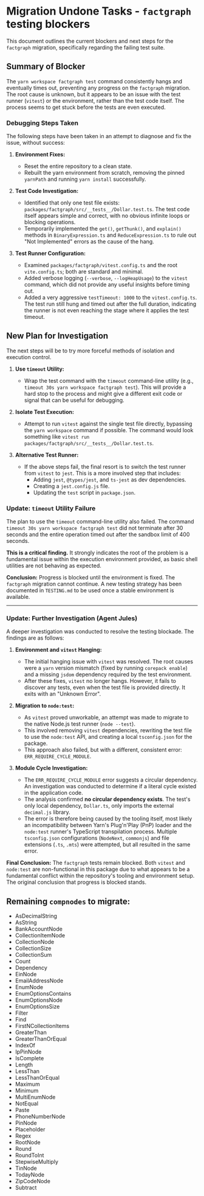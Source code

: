 # Migration Undone Tasks - `factgraph` testing blockers

This document outlines the current blockers and next steps for the `factgraph` migration, specifically regarding the failing test suite.

## Summary of Blocker

The `yarn workspace factgraph test` command consistently hangs and eventually times out, preventing any progress on the `factgraph` migration. The root cause is unknown, but it appears to be an issue with the test runner (`vitest`) or the environment, rather than the test code itself. The process seems to get stuck before the tests are even executed.

### Debugging Steps Taken

The following steps have been taken in an attempt to diagnose and fix the issue, without success:

1.  **Environment Fixes:**
    *   Reset the entire repository to a clean state.
    *   Rebuilt the yarn environment from scratch, removing the pinned `yarnPath` and running `yarn install` successfully.

2.  **Test Code Investigation:**
    *   Identified that only one test file exists: `packages/factgraph/src/__tests__/Dollar.test.ts`. The test code itself appears simple and correct, with no obvious infinite loops or blocking operations.
    *   Temporarily implemented the `get()`, `getThunk()`, and `explain()` methods in `BinaryExpression.ts` and `ReduceExpression.ts` to rule out "Not Implemented" errors as the cause of the hang.

3.  **Test Runner Configuration:**
    *   Examined `packages/factgraph/vitest.config.ts` and the root `vite.config.ts`; both are standard and minimal.
    *   Added verbose logging (`--verbose`, `--logHeapUsage`) to the `vitest` command, which did not provide any useful insights before timing out.
    *   Added a very aggressive `testTimeout: 1000` to the `vitest.config.ts`. The test run still hung and timed out after the full duration, indicating the runner is not even reaching the stage where it applies the test timeout.

## New Plan for Investigation

The next steps will be to try more forceful methods of isolation and execution control.

1.  **Use `timeout` Utility:**
    *   Wrap the test command with the `timeout` command-line utility (e.g., `timeout 30s yarn workspace factgraph test`). This will provide a hard stop to the process and might give a different exit code or signal that can be useful for debugging.

2.  **Isolate Test Execution:**
    *   Attempt to run `vitest` against the single test file directly, bypassing the `yarn workspace` command if possible. The command would look something like `vitest run packages/factgraph/src/__tests__/Dollar.test.ts`.

3.  **Alternative Test Runner:**
    *   If the above steps fail, the final resort is to switch the test runner from `vitest` to `jest`. This is a more involved step that includes:
        *   Adding `jest`, `@types/jest`, and `ts-jest` as dev dependencies.
        *   Creating a `jest.config.js` file.
        *   Updating the `test` script in `package.json`.

### Update: `timeout` Utility Failure

The plan to use the `timeout` command-line utility also failed. The command `timeout 30s yarn workspace factgraph test` did not terminate after 30 seconds and the entire operation timed out after the sandbox limit of 400 seconds.

**This is a critical finding.** It strongly indicates the root of the problem is a fundamental issue within the execution environment provided, as basic shell utilities are not behaving as expected.

**Conclusion:** Progress is blocked until the environment is fixed. The `factgraph` migration cannot continue. A new testing strategy has been documented in `TESTING.md` to be used once a stable environment is available.

---

### Update: Further Investigation (Agent Jules)

A deeper investigation was conducted to resolve the testing blockade. The findings are as follows:

1.  **Environment and `vitest` Hanging:**
    *   The initial hanging issue with `vitest` was resolved. The root causes were a `yarn` version mismatch (fixed by running `corepack enable`) and a missing `jsdom` dependency required by the test environment.
    *   After these fixes, `vitest` no longer hangs. However, it fails to discover any tests, even when the test file is provided directly. It exits with an "Unknown Error".

2.  **Migration to `node:test`:**
    *   As `vitest` proved unworkable, an attempt was made to migrate to the native Node.js test runner (`node --test`).
    *   This involved removing `vitest` dependencies, rewriting the test file to use the `node:test` API, and creating a local `tsconfig.json` for the package.
    *   This approach also failed, but with a different, consistent error: `ERR_REQUIRE_CYCLE_MODULE`.

3.  **Module Cycle Investigation:**
    *   The `ERR_REQUIRE_CYCLE_MODULE` error suggests a circular dependency. An investigation was conducted to determine if a literal cycle existed in the application code.
    *   The analysis confirmed **no circular dependency exists**. The test's only local dependency, `Dollar.ts`, only imports the external `decimal.js` library.
    *   The error is therefore being caused by the tooling itself, most likely an incompatibility between Yarn's Plug'n'Play (PnP) loader and the `node:test` runner's TypeScript transpilation process. Multiple `tsconfig.json` configurations (`NodeNext`, `commonjs`) and file extensions (`.ts`, `.mts`) were attempted, but all resulted in the same error.

**Final Conclusion:** The `factgraph` tests remain blocked. Both `vitest` and `node:test` are non-functional in this package due to what appears to be a fundamental conflict within the repository's tooling and environment setup. The original conclusion that progress is blocked stands.

## Remaining `compnodes` to migrate:
- AsDecimalString
- AsString
- BankAccountNode
- CollectionItemNode
- CollectionNode
- CollectionSize
- CollectionSum
- Count
- Dependency
- EinNode
- EmailAddressNode
- EnumNode
- EnumOptionsContains
- EnumOptionsNode
- EnumOptionsSize
- Filter
- Find
- FirstNCollectionItems
- GreaterThan
- GreaterThanOrEqual
- IndexOf
- IpPinNode
- IsComplete
- Length
- LessThan
- LessThanOrEqual
- Maximum
- Minimum
- MultiEnumNode
- NotEqual
- Paste
- PhoneNumberNode
- PinNode
- Placeholder
- Regex
- RootNode
- Round
- RoundToInt
- StepwiseMultiply
- TinNode
- TodayNode
- ZipCodeNode
- Subtract
